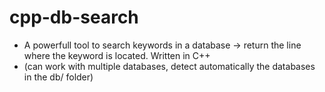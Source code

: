 # cpp-db-search
* A powerfull tool to search keywords in a database -> return the line where the keyword is located. Written in C++
* (can work with multiple databases, detect automatically the databases in the db/ folder)
